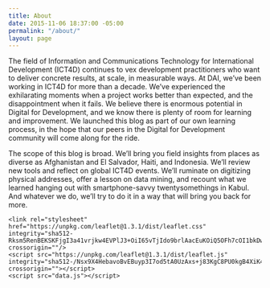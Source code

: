 ```yaml
---
title: About
date: 2015-11-06 18:37:00 -05:00
permalink: "/about/"
layout: page
---
```


The field of Information and Communications Technology for International Development (ICT4D) continues to vex development practitioners who want to deliver concrete results, at scale, in measurable ways. At DAI, we’ve been working in ICT4D for more than a decade. We’ve experienced the exhilarating moments when a project works better than expected, and the disappointment when it fails. We believe there is enormous potential in Digital for Development, and we know there is plenty of room for learning and improvement. We launched this blog as part of our own learning process, in the hope that our peers in the Digital for Development community will come along for the ride.

The scope of this blog is broad. We’ll bring you field insights from places as diverse as Afghanistan and El Salvador, Haiti, and Indonesia. We’ll review new tools and reflect on global ICT4D events. We’ll ruminate on digitizing physical addresses, offer a lesson on data mining, and recount what we learned hanging out with smartphone-savvy twentysomethings in Kabul. And whatever we do, we’ll try to do it in a way that will bring you back for more.

<head>

    <link rel="stylesheet" href="https://unpkg.com/leaflet@1.3.1/dist/leaflet.css" integrity="sha512-Rksm5RenBEKSKFjgI3a41vrjkw4EVPlJ3+OiI65vTjIdo9brlAacEuKOiQ5OFh7cOI1bkDwLqdLw3Zg0cRJAAQ==" crossorigin=""/>
    <script src="https://unpkg.com/leaflet@1.3.1/dist/leaflet.js" integrity="sha512-/Nsx9X4HebavoBvEBuyp3I7od5tA0UzAxs+j83KgC8PU0kgB4XiK4Lfe4y4cgBtaRJQEIFCW+oC506aPT2L1zw==" crossorigin=""></script>
    <script src="data.js"></script>
</head>
<body>
<div id='map' style='width: 100%; height: 100%'></div>


<script>

	

	var mbAttr = 'Map data &copy; <a href="http://openstreetmap.org">OpenStreetMap</a> contributors, ' +
			'<a href="http://creativecommons.org/licenses/by-sa/2.0/">CC-BY-SA</a>, ' +
			'Imagery © <a href="http://mapbox.com">Mapbox</a>',
		mbUrl = 'https://api.tiles.mapbox.com/v4/{id}/{z}/{x}/{y}.png?access_token=pk.eyJ1IjoibWFwYm94IiwiYSI6ImNpejY4NXVycTA2emYycXBndHRqcmZ3N3gifQ.rJcFIG214AriISLbB6B5aw';

	var streets  = L.tileLayer(mbUrl, {id: 'mapbox.streets',   attribution: mbAttr}),
		grayscale   = L.tileLayer(mbUrl, {id: 'mapbox.light', attribution: mbAttr});
		

	var map = L.map('map', {
		center: [0, -0],
		zoom: 2,
		layers: [cities, streets]
	});

	var baseLayers = {
		"Streets": streets,
		"Grayscale": grayscale,
	
	};

	var overlays = {
		"Cities": cities
	};


var cities = L.layerGroup();

	L.marker([15.78, -90.25]).bindPopup('Guatemala.').addTo(cities),
	L.marker([18.97, -72.28]).bindPopup('El Salvador.').addTo(cities),
	L.marker([39.77, -105.23]).bindPopup('Haiti.').addTo(cities),
	L.marker([18.73, -70.162]).bindPopup('The Dominican Republic').addTo(cities),
	L.marker([14.49, -14.45]).bindPopup('Senegal').addTo(cities),
	L.marker([6.428, -9.423]).bindPopup('Liberia').addTo(cities),
	L.marker([7.94, -1.023]).bindPopup('Ghana').addTo(cities),
	L.marker([-1.940, 29.87]).bindPopup('Rwanda').addTo(cities),
	L.marker([0.023, 37.90]).bindPopup('Kenya').addTo(cities),
	L.marker([5.15, 46.19]).bindPopup('Somalia').addTo(cities),
	L.marker([39.77, -105.23]).bindPopup('Sudan').addTo(cities),
	L.marker([39.77, -105.23]).bindPopup('Iraq').addTo(cities),
	L.marker([39.77, -105.23]).bindPopup('Jordan').addTo(cities),
	L.marker([39.77, -105.23]).bindPopup('Afghanistan').addTo(cities),
	L.marker([39.77, -105.23]).bindPopup('India').addTo(cities),
	L.marker([39.77, -105.23]).bindPopup('Cambodia.').addTo(cities),
	L.marker([39.77, -105.23]).bindPopup('Indonesia').addTo(cities),
	L.marker([39.77, -105.23]).bindPopup('Morocco').addTo(cities),
	L.marker([39.77, -105.23]).bindPopup('Palestine').addTo(cities);
	
</script>
</body>

